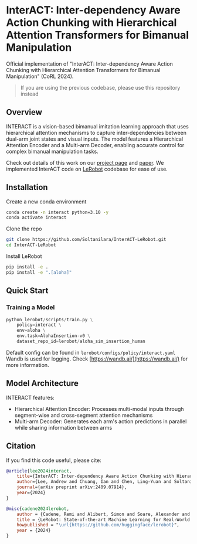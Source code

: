 # InterACT: Inter-dependency Aware Action Chunking with Hierarchical Attention Transformers for Bimanual Manipulation

Official implementation of "InterACT: Inter-dependency Aware Action Chunking with Hierarchical Attention Transformers for Bimanual Manipulation" (CoRL 2024).

> If you are using the previous codebase, please use this repository instead

## Overview

INTERACT is a vision-based bimanual imitation learning approach that uses hierarchical attention mechanisms to capture inter-dependencies between dual-arm joint states and visual inputs. The model features a Hierarchical Attention Encoder and a Multi-arm Decoder, enabling accurate control for complex bimanual manipulation tasks.

Check out details of this work on our [project page](https://soltanilara.github.io/interact/) and [paper](https://www.arxiv.org/abs/2409.07914).
We implemented InterACT code on [LeRobot](https://huggingface.co/lerobot) codebase for ease of use.

## Installation

Create a new conda environment
```bash
conda create -n interact python=3.10 -y
conda activate interact
```

Clone the repo
```bash
git clone https://github.com/Soltanilara/InterACT-LeRobot.git
cd InterACT-LeRobot
```

Install LeRobot
```bash
pip install -e .
pip install -e ".[aloha]"
```

## Quick Start

### Training a Model

```python
python lerobot/scripts/train.py \
    policy=interact \
    env=aloha \
    env.task=AlohaInsertion-v0 \
    dataset_repo_id=lerobot/aloha_sim_insertion_human
```

Default config can be found in `lerobot/configs/policy/interact.yaml`
Wandb is used for logging. Check [https://wandb.ai/](https://wandb.ai/) for more information.

## Model Architecture

INTERACT features:
- Hierarchical Attention Encoder: Processes multi-modal inputs through segment-wise and cross-segment attention mechanisms
- Multi-arm Decoder: Generates each arm's action predictions in parallel while sharing information between arms

## Citation

If you find this code useful, please cite:
```bibtex
@article{lee2024interact,
    title={InterACT: Inter-dependency Aware Action Chunking with Hierarchical Attention Transformers for Bimanual Manipulation},
    author={Lee, Andrew and Chuang, Ian and Chen, Ling-Yuan and Soltani, Iman},
    journal={arXiv preprint arXiv:2409.07914},
    year={2024}
}

@misc{cadene2024lerobot,
    author = {Cadene, Remi and Alibert, Simon and Soare, Alexander and Gallouedec, Quentin and Zouitine, Adil and Wolf, Thomas},
    title = {LeRobot: State-of-the-art Machine Learning for Real-World Robotics in Pytorch},
    howpublished = "\url{https://github.com/huggingface/lerobot}",
    year = {2024}
}
```